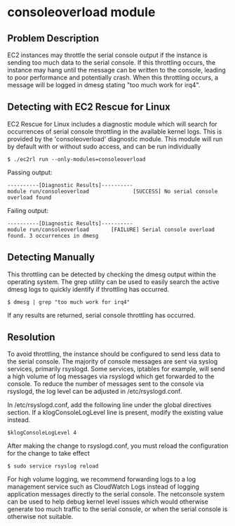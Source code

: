 # consoleoverload module

## Problem Description

EC2 instances may throttle the serial console output if the instance is sending too much data to the serial console.  If this throttling occurs, the instance may hang until the message can be written to the console, leading to poor performance and potentially crash.  When this throttling occurs, a message will be logged in dmesg stating "too much work for irq4".

## Detecting with EC2 Rescue for Linux

EC2 Rescue for Linux includes a diagnostic module which will search for occurrences of serial console throttling in the available kernel logs.  This is provided by the 'consoleoverload' diagnostic module.  This module will run by default with or without sudo access, and can be run individually

```commandline
$ ./ec2rl run --only-modules=consoleoverload
```

Passing output:

```commandline
----------[Diagnostic Results]----------
module run/consoleoverload              [SUCCESS] No serial console overload found
```

Failing output:

```commandline
----------[Diagnostic Results]----------
module run/consoleoverload       [FAILURE] Serial console overload found. 3 occurrences in dmesg
```

## Detecting Manually

This throttling can be detected by checking the dmesg output within the operating system.  The grep utility can be used to easily search the active dmesg logs to quickly identify if throttling has occurred.
```
$ dmesg | grep "too much work for irq4"
```
If any results are returned, serial console throttling has occurred.

## Resolution

To avoid throttling, the instance should be configured to send less data to the serial console. The majority of console messages are sent via syslog services, primarily rsyslogd.  Some services, iptables for example, will send a high volume of log messages via rsyslogd which get forwarded to the console.  To reduce the number of messages sent to the console via rsyslogd, the log level can be adjusted in /etc/rsyslogd.conf.

In /etc/rsyslogd.conf, add the following line under the global directives section.  If a klogConsoleLogLevel line is present, modify the existing value instead.

```commandline
$klogConsoleLogLevel 4
```

After making the change to rsyslogd.conf, you must reload the configuration for the change to take effect

```commandline
$ sudo service rsyslog reload
```

For high volume logging, we recommend forwarding logs to a log management service such as CloudWatch Logs instead of logging application messages directly to the serial console.  The netconsole system can be used to help debug kernel level issues which would otherwise generate too much traffic to the serial console, or when the serial console is otherwise not suitable.
